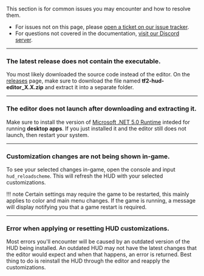 This section is for common issues you may encounter and how to resolve them.

* For issues not on this page, please [open a ticket on our issue tracker][issues-link].
* For questions not covered in the documentation, [visit our Discord server][discord-link].

---

### The latest release does not contain the executable.
You most likely downloaded the source code instead of the editor. On the [releases][releases-link] page, make sure to download the file named **tf2-hud-editor_X.X.zip** and extract it into a separate folder.

---

### The editor does not launch after downloading and extracting it.
Make sure to install the version of [Microsoft .NET 5.0 Runtime][runtime-link] inteded for running **desktop apps**. If you just installed it and the editor still does not launch, then restart your system.

---

### Customization changes are not being shown in-game.
To see your selected changes in-game, open the console and input `hud_reloadscheme`. This will refresh the HUD with your selected customizations.

!!! note
    Certain settings may require the game to be restarted, this mainly applies to color and main menu changes. If the game is running, a message will display notifying you that a game restart is required.

---

### Error when applying or resetting HUD customizations.
Most errors you'll encounter will be caused by an outdated version of the HUD being installed. An outdated HUD may not have the latest changes that the editor would expect and when that happens, an error is returned. Best thing to do is reinstall the HUD through the editor and reapply the customizations.


<!-- MARKDOWN LINKS -->
[issues-link]: https://github.com/CriticalFlaw/TF2HUD.Editor/issues
[discord-link]: https://discord.gg/hTdtK9vBhE
[releases-link]: https://github.com/CriticalFlaw/TF2HUD.Editor/releases
[runtime-link]: https://dotnet.microsoft.com/download/dotnet/5.0/runtime